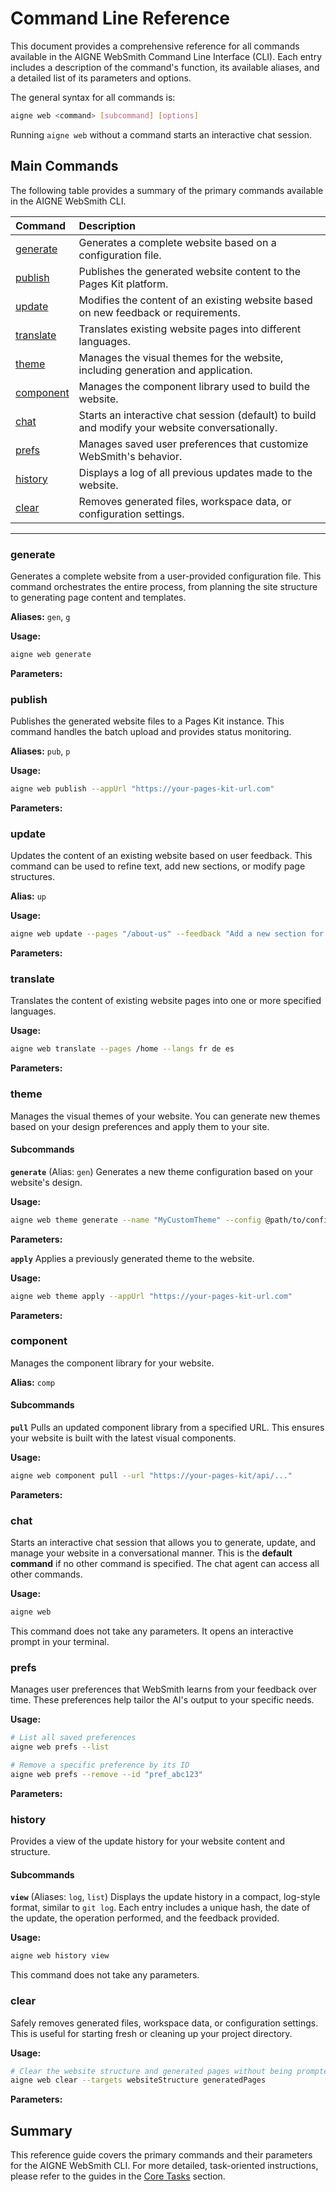 # Command Line Reference

This document provides a comprehensive reference for all commands available in the AIGNE WebSmith Command Line Interface (CLI). Each entry includes a description of the command's function, its available aliases, and a detailed list of its parameters and options.

The general syntax for all commands is:
```bash
aigne web <command> [subcommand] [options]
```

Running `aigne web` without a command starts an interactive chat session.

## Main Commands

The following table provides a summary of the primary commands available in the AIGNE WebSmith CLI.

| Command | Description |
| :--- | :--- |
| [generate](#generate) | Generates a complete website based on a configuration file. |
| [publish](#publish) | Publishes the generated website content to the Pages Kit platform. |
| [update](#update) | Modifies the content of an existing website based on new feedback or requirements. |
| [translate](#translate) | Translates existing website pages into different languages. |
| [theme](#theme) | Manages the visual themes for the website, including generation and application. |
| [component](#component) | Manages the component library used to build the website. |
| [chat](#chat) | Starts an interactive chat session (default) to build and modify your website conversationally. |
| [prefs](#prefs) | Manages saved user preferences that customize WebSmith's behavior. |
| [history](#history) | Displays a log of all previous updates made to the website. |
| [clear](#clear) | Removes generated files, workspace data, or configuration settings. |

---

### generate
Generates a complete website from a user-provided configuration file. This command orchestrates the entire process, from planning the site structure to generating page content and templates.

**Aliases:** `gen`, `g`

**Usage:**
```bash
aigne web generate
```

**Parameters:**

<x-field-group>
  <x-field data-name="config" data-type="String" data-required="true" data-desc="The path to the website configuration file."></x-field>
  <x-field data-name="glossary" data-type="String" data-required="false" data-desc="A file containing a glossary of terms to ensure consistent terminology throughout the generated content. Use the format @<file>."></x-field>
  <x-field data-name="forceRegenerate" data-type="Boolean" data-required="false" data-desc="If set to true, this forces the regeneration of all pages, even if they already exist."></x-field>
</x-field-group>

### publish
Publishes the generated website files to a Pages Kit instance. This command handles the batch upload and provides status monitoring.

**Aliases:** `pub`, `p`

**Usage:**
```bash
aigne web publish --appUrl "https://your-pages-kit-url.com"
```

**Parameters:**

<x-field-group>
  <x-field data-name="appUrl" data-type="String" data-required="false" data-desc="The base URL of the target Pages Kit website where the pages will be published."></x-field>
  <x-field data-name="with-navigations" data-type="Boolean" data-required="false" data-desc="If set to true, publishes website navigation data along with the pages."></x-field>
  <x-field data-name="with-locales" data-type="Boolean" data-required="false" data-desc="If set to true, publishes website locale and language settings."></x-field>
</x-field-group>

### update
Updates the content of an existing website based on user feedback. This command can be used to refine text, add new sections, or modify page structures.

**Alias:** `up`

**Usage:**
```bash
aigne web update --pages "/about-us" --feedback "Add a new section for team members."
```

**Parameters:**

<x-field-group>
  <x-field data-name="pages" data-type="Array" data-required="false" data-desc="An array of page paths to update (e.g., /about-us, /contact)."></x-field>
  <x-field data-name="feedback" data-type="String" data-required="false" data-desc="A detailed description of the changes or improvements required for the content."></x-field>
  <x-field data-name="glossary" data-type="String" data-required="false" data-desc="A file containing a glossary of terms for consistency. Use the format @<file>."></x-field>
</x-field-group>

### translate
Translates the content of existing website pages into one or more specified languages.

**Usage:**
```bash
aigne web translate --pages /home --langs fr de es
```

**Parameters:**

<x-field-group>
  <x-field data-name="pages" data-type="Array" data-required="false" data-desc="An array of page paths to translate."></x-field>
  <x-field data-name="langs" data-type="Array" data-required="false" data-desc="A list of space-separated language codes to translate the content into. Available codes include: en, zh, zh-TW, ja, fr, de, es, it, ru, ko, pt, ar."></x-field>
  <x-field data-name="feedback" data-type="String" data-required="false" data-desc="Specific instructions or feedback to improve the quality of the translation."></x-field>
  <x-field data-name="glossary" data-type="String" data-required="false" data-desc="A file containing a glossary of terms for consistent translation. Use the format @<file>."></x-field>
</x-field-group>

### theme
Manages the visual themes of your website. You can generate new themes based on your design preferences and apply them to your site.

#### Subcommands

**`generate`** (Alias: `gen`)
Generates a new theme configuration based on your website's design.

**Usage:**
```bash
aigne web theme generate --name "MyCustomTheme" --config @path/to/config.yaml
```

**Parameters:**

<x-field-group>
  <x-field data-name="name" data-type="String" data-required="false" data-desc="A unique name for the new theme."></x-field>
  <x-field data-name="config" data-type="String" data-required="false" data-desc="The path to the website configuration file to base the theme on."></x-field>
</x-field-group>

**`apply`**
Applies a previously generated theme to the website.

**Usage:**
```bash
aigne web theme apply --appUrl "https://your-pages-kit-url.com"
```

**Parameters:**

<x-field-group>
  <x-field data-name="appUrl" data-type="String" data-required="false" data-desc="The base URL of the target Pages Kit website where the theme will be applied."></x-field>
</x-field-group>

### component
Manages the component library for your website.

**Alias:** `comp`

#### Subcommands

**`pull`**
Pulls an updated component library from a specified URL. This ensures your website is built with the latest visual components.

**Usage:**
```bash
aigne web component pull --url "https://your-pages-kit/api/..."
```

**Parameters:**

<x-field-group>
  <x-field data-name="url" data-type="String" data-required="true" data-desc="The full URL provided by your Pages Kit instance to pull the component library."></x-field>
</x-field-group>

### chat
Starts an interactive chat session that allows you to generate, update, and manage your website in a conversational manner. This is the **default command** if no other command is specified. The chat agent can access all other commands.

**Usage:**
```bash
aigne web
```

This command does not take any parameters. It opens an interactive prompt in your terminal.

### prefs
Manages user preferences that WebSmith learns from your feedback over time. These preferences help tailor the AI's output to your specific needs.

**Usage:**
```bash
# List all saved preferences
aigne web prefs --list

# Remove a specific preference by its ID
aigne web prefs --remove --id "pref_abc123"
```

**Parameters:**

<x-field-group>
  <x-field data-name="--list" data-type="Flag" data-required="false" data-desc="Displays a formatted list of all saved user preferences."></x-field>
  <x-field data-name="--remove" data-type="Flag" data-required="false" data-desc="Removes one or more preferences. Requires the --id parameter or will prompt for selection."></x-field>
  <x-field data-name="--toggle" data-type="Flag" data-required="false" data-desc="Toggles the active status of one or more preferences. Requires --id or will prompt."></x-field>
  <x-field data-name="--id" data-type="Array" data-required="false" data-desc="An array of preference IDs to be managed (removed or toggled). Required only when using --remove or --toggle non-interactively."></x-field>
</x-field-group>

### history
Provides a view of the update history for your website content and structure.

#### Subcommands

**`view`** (Aliases: `log`, `list`)
Displays the update history in a compact, log-style format, similar to `git log`. Each entry includes a unique hash, the date of the update, the operation performed, and the feedback provided.

**Usage:**
```bash
aigne web history view
```

This command does not take any parameters.

### clear
Safely removes generated files, workspace data, or configuration settings. This is useful for starting fresh or cleaning up your project directory.

**Usage:**
```bash
# Clear the website structure and generated pages without being prompted
aigne web clear --targets websiteStructure generatedPages
```

**Parameters:**

<x-field-group>
  <x-field data-name="targets" data-type="Array" data-required="false" data-desc="An array of items to clear without prompting. Possible values: websiteStructure, generatedPages, websiteConfig, deploymentConfig, authTokens, mediaDescription."></x-field>
  <x-field data-name="pagesDir" data-type="String" data-required="false" data-desc="Overrides the default directory path for your source pages."></x-field>
  <x-field data-name="tmpDir" data-type="String" data-required="false" data-desc="Overrides the default directory path for the temporary workspace."></x-field>
  <x-field data-name="outputDir" data-type="String" data-required="false" data-desc="Overrides the default directory path for the generated pages."></x-field>
  <x-field data-name="configPath" data-type="String" data-required="false" data-desc="Overrides the default path for the configuration file."></x-field>
</x-field-group>

## Summary

This reference guide covers the primary commands and their parameters for the AIGNE WebSmith CLI. For more detailed, task-oriented instructions, please refer to the guides in the [Core Tasks](./core-tasks.md) section.